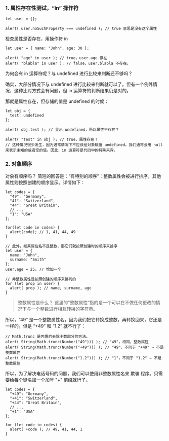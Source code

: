 ### 1. 属性存在性测试，“in” 操作符
```
let user = {};

alert( user.noSuchProperty === undefined ); // true 意思是没有这个属性
```

检查属性是否存在，用操作符 in 
```
let user = { name: "John", age: 30 };

alert( "age" in user ); // true，user.age 存在
alert( "blabla" in user ); // false，user.blabla 不存在。
```

为何会有 in 运算符呢？与 undefined 进行比较来判断还不够吗？

确实，大部分情况下与 undefined 进行比较来判断就可以了。但有一个例外情况，这种比对方式会有问题，但 in 运算符的判断结果仍是对的。

那就是属性存在，但存储的值是 undefined 的时候：

```
let obj = {
  test: undefined
};

alert( obj.test ); // 显示 undefined，所以属性不存在？

alert( "test" in obj ); // true，属性存在！
// 这种情况很少发生，因为通常情况下不应该给对象赋值 undefined。我们通常会用 null 来表示未知的或者空的值。因此，in 运算符是代码中的特殊来宾。
```

### 2. 对象顺序
对象有顺序吗？
简短的回答是：“有特别的顺序”：整数属性会被进行排序，其他属性则按照创建的顺序显示。详情如下：
```
let codes = {
  "49": "Germany",
  "41": "Switzerland",
  "44": "Great Britain",
  // ..,
  "1": "USA"
};

for(let code in codes) {
  alert(code); // 1, 41, 44, 49
}

// 此外，如果属性名不是整数，那它们就按照创建时的顺序来排序
let user = {
  name: "John",
  surname: "Smith"
};
user.age = 25; // 增加一个

// 非整数属性是按照创建的顺序来排列的
for (let prop in user) {
  alert( prop ); // name, surname, age
}
```
> 整数属性是什么？
这里的“整数属性”指的是一个可以在不做任何更改的情况下与一个整数进行相互转换的字符串。

所以，“49” 是一个整数属性名，因为我们把它转换成整数，再转换回来，它还是一样的。但是 “+49” 和 “1.2” 就不行了：
```
// Math.trunc 是内置的去除小数部分的方法。
alert( String(Math.trunc(Number("49"))) ); // "49"，相同，整数属性
alert( String(Math.trunc(Number("+49"))) ); // "49"，不同于 "+49" ⇒ 不是整数属性
alert( String(Math.trunc(Number("1.2"))) ); // "1"，不同于 "1.2" ⇒ 不是整数属性
```
所以，为了解决电话号码的问题，我们可以使用非整数属性名来 欺骗 程序。只需要给每个键名加一个加号 "+" 前缀就行了。
```
let codes = {
  "+49": "Germany",
  "+41": "Switzerland",
  "+44": "Great Britain",
  // ..,
  "+1": "USA"
};

for (let code in codes) {
  alert( +code ); // 49, 41, 44, 1
}
```
